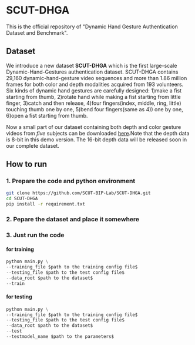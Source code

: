 # SCUT-DHGA
This is the official repository of "Dynamic Hand Gesture Authentication Dataset and Benchmark".

## Dataset
We introduce a new dataset **SCUT-DHGA** which is the first large-scale Dynamic-Hand-Gestures authentication dataset. SCUT-DHGA contains 29,160 dynamic-hand-gesture video sequences and more than 1.86 million frames for both color and depth modalities acquired from 193 volunteers. Six kinds of dynamic hand gestures are carefully designed: 1)make a fist starting from thumb, 2)rotate hand while making a fist starting from little finger, 3)catch and then release, 4)four fingers(index, middle, ring, little) touching thumb one by one, 5)bend four fingers(same as 4)) one by one, 6)open a fist starting from thumb.

Now a small part of our dataset containing both depth and color gesture videos from *five* subjects can be downloaded [here](https://drive.google.com/file/d/12vp-6o1gIJLfcw492EJILIXNqxAIcwRU/view?usp=sharing).Note that the depth data is 8-bit in this demo version. The 16-bit depth data will be released soon in our complete dataset.

## How to run

### 1. Prepare the code and python environment
```bash
git clone https://github.com/SCUT-BIP-Lab/SCUT-DHGA.git
cd SCUT-DHGA
pip install -r requirement.txt
```

### 2. Pepare the dataset and place it somewhere

### 3. Just run the code
#### for training
```python
python main.py \
--training_file $path to the training config file$
--testing_file $path to the test config file$
--data_root $path to the dataset$
--train
```

#### for testing
```python
python main.py \
--training_file $path to the training config file$
--testing_file $path to the test config file$
--data_root $path to the dataset$
--test
--testmodel_name $path to the parameters$
    
```
